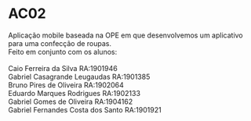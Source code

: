 # AC02
Aplicação mobile baseada na OPE em que desenvolvemos um aplicativo para uma confecção de roupas.
</br>
Feito em conjunto com os alunos:
</br>
</br>Caio Ferreira da Silva RA:1901946
</br>Gabriel Casagrande Leugaudas  RA:1901385
</br>Bruno Pires de Oliveira  RA:1902064
</br>Eduardo Marques Rodrigues  RA:1902133
</br>Gabriel Gomes de Oliveira  RA:1904162
</br>Gabriel Fernandes Costa dos Santo RA:1901921

